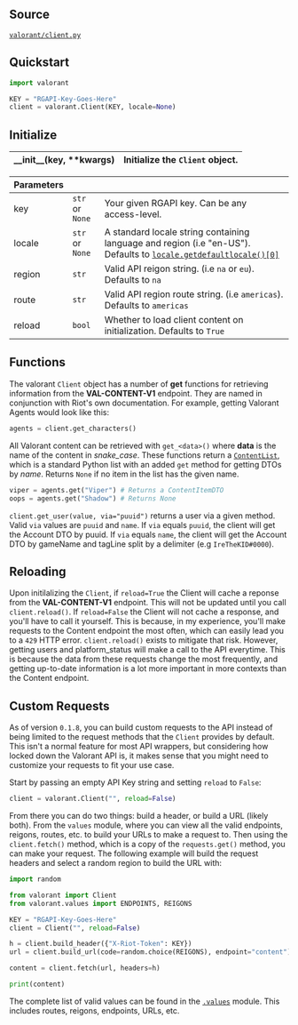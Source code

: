 ## Source

[`valorant/client.py`](https://github.com/IreTheKID/valorant.py/blob/master/valorant/client.py)

## Quickstart

```python
import valorant

KEY = "RGAPI-Key-Goes-Here"
client = valorant.Client(KEY, locale=None)
```

## Initialize

| \_\_init\_\_(key, \*\*kwargs)| Initialize the `Client` object.                                   |
|:-------------------|:------------------------------------------------------------------|

| Parameters  |                 |                                                        |
|:------------|:----------------|:-------------------------------------------------------|
| key         | `str` or `None` | Your given RGAPI key. Can be any access-level.         |
| locale      | `str` or `None` | A standard locale string containing language and region (i.e "en-US"). Defaults to [`locale.getdefaultlocale()[0]`](https://docs.python.org/3/library/locale.html#locale.getdefaultlocale)|
| region      | `str`           | Valid API reigon string. (i.e `na` or `eu`). Defaults to `na`|
| route       | `str`           | Valid API region route  string. (i.e `americas`). Defaults to `americas`|
| reload      | `bool`          | Whether to load client content on initialization. Defaults to `True`|

## Functions

The valorant `Client` object has a number of **get** functions for retrieving information from the **VAL-CONTENT-V1** endpoint. They are named in conjunction with Riot's own documentation. For example, getting Valorant Agents would look like this:

```python
agents = client.get_characters()
```

All Valorant content can be retrieved with `get_<data>()` where **data** is the name of the content in *snake_case*. These functions return a [`ContentList`](https://github.com/IreTheKID/valorant.py/blob/master/valorant/objects.py#L50), which is a standard Python list with an added `get` method for getting DTOs by *name*. Returns `None` if no item in the list has the given name.

```python
viper = agents.get("Viper") # Returns a ContentItemDTO
oops = agents.get("Shadow") # Returns None
```

`client.get_user(value, via="puuid")` returns a user via a given method. Valid `via` values are `puuid` and `name`. If `via` equals `puuid`, the client will get the Account DTO by puuid. If `via` equals `name`, the client will get the Account DTO by gameName and tagLine split by a delimiter (e.g `IreTheKID#0000`).

## Reloading

Upon initilalizing the `Client`, if `reload=True` the Client will cache a reponse from the **VAL-CONTENT-V1** endpoint. This will not be updated until you call `client.reload()`. If `reload=False` the Client will not cache a response, and you'll have to call it yourself. This is because, in my experience, you'll make requests to the Content endpoint the most often, which can easily lead you to a `429` HTTP error. `client.reload()` exists to mitigate that risk. However, getting users and platform_status will make a call to the API everytime. This is because the data from these requests change the most frequently, and getting up-to-date information is a lot more important in more contexts than the Content endpoint.

## Custom Requests

As of version `0.1.8`, you can build custom requests to the API instead of being limited to the request methods that the `Client` provides by default. This isn't a normal feature for most API wrappers, but considering how locked down the Valorant API is, it makes sense that you might need to customize your requests to fit your use case.

Start by passing an empty API Key string and setting `reload` to `False`:

```python
client = valorant.Client("", reload=False)
```

From there you can do two things: build a header, or build a URL (likely both). From the `values` module, where you can view all the valid endpoints, reigons, routes, etc. to build your URLs to make a request to. Then using the `client.fetch()` method, which is a copy of the `requests.get()` method, you can make your request. The following example will build the request headers and select a random region to build the URL with:

```python
import random

from valorant import Client
from valorant.values import ENDPOINTS, REIGONS

KEY = "RGAPI-Key-Goes-Here"
client = Client("", reload=False)

h = client.build_header({"X-Riot-Token": KEY})
url = client.build_url(code=random.choice(REIGONS), endpoint="content")

content = client.fetch(url, headers=h)

print(content)
```

The complete list of valid values can be found in the [`.values`](https://github.com/IreTheKID/valorant.py/blob/master/valorant/values.py) module. This includes routes, reigons, endpoints, URLs, etc.
